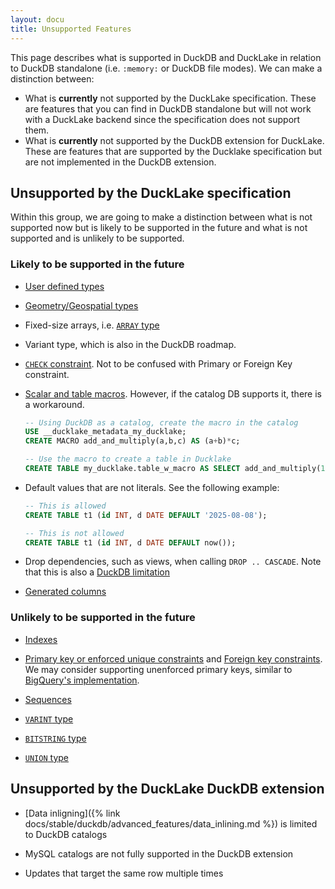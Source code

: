```yaml
---
layout: docu
title: Unsupported Features
---
```


This page describes what is supported in DuckDB and DuckLake in relation to DuckDB standalone (i.e. `:memory:` or DuckDB file modes). We can make a distinction between:
- What is **currently** not supported by the DuckLake specification. These are features that you can find in DuckDB standalone but will not work with a DuckLake backend since the specification does not support them.
- What is **currently** not supported by the DuckDB extension for DuckLake. These are features that are supported by the Ducklake specification but are not implemented in the DuckDB extension.

## Unsupported by the DuckLake specification

Within this group, we are going to make a distinction between what is not supported now but is likely to be supported in the future and what is not supported and is unlikely to be supported.

### Likely to be supported in the future

- [User defined types](https://duckdb.org/docs/stable/sql/statements/create_type)

- [Geometry/Geospatial types](https://duckdb.org/docs/stable/core_extensions/spatial/overview)

- Fixed-size arrays, i.e. [`ARRAY` type](https://duckdb.org/docs/stable/sql/data_types/array)

- Variant type, which is also in the DuckDB roadmap.

- [`CHECK` constraint](https://duckdb.org/docs/stable/sql/constraints#check-constraint). Not to be confused with Primary or Foreign Key constraint.
- [Scalar and table macros](https://duckdb.org/docs/stable/sql/statements/create_macro#examples). However, if the catalog DB supports it, there is a workaround.

    ```sql
    -- Using DuckDB as a catalog, create the macro in the catalog
    USE __ducklake_metadata_my_ducklake;
    CREATE MACRO add_and_multiply(a,b,c) AS (a+b)*c;

    -- Use the macro to create a table in Ducklake
    CREATE TABLE my_ducklake.table_w_macro AS SELECT add_and_multiply(1,2,3) AS col;
    ```

- Default values that are not literals. See the following example:

    ```sql
    -- This is allowed
    CREATE TABLE t1 (id INT, d DATE DEFAULT '2025-08-08');

    -- This is not allowed
    CREATE TABLE t1 (id INT, d DATE DEFAULT now());
    ```

- Drop dependencies, such as views, when calling `DROP .. CASCADE`. Note that this is also a [DuckDB limitation](https://duckdb.org/docs/stable/sql/statements/drop#dependencies-on-views) 

- [Generated columns](https://duckdb.org/docs/stable/sql/statements/create_table.html#generated-columns)

### Unlikely to be supported in the future

- [Indexes](https://duckdb.org/docs/stable/sql/indexes)

- [Primary key or enforced unique constraints](https://duckdb.org/docs/stable/sql/constraints#primary-key-and-unique-constraint) and [Foreign key constraints](https://duckdb.org/docs/stable/sql/constraints#foreign-keys). We may consider supporting unenforced primary keys, similar to [BigQuery's implementation](https://cloud.google.com/bigquery/docs/primary-foreign-keys).

- [Sequences](https://duckdb.org/docs/stable/sql/statements/create_sequence)

- [`VARINT` type](https://duckdb.org/docs/stable/sql/data_types/numeric#variable-integer)

- [`BITSTRING` type](https://duckdb.org/docs/stable/sql/data_types/bitstring)

- [`UNION` type](https://duckdb.org/docs/stable/sql/data_types/union)

## Unsupported by the DuckLake DuckDB extension

- [Data inligning]({% link docs/stable/duckdb/advanced_features/data_inlining.md %}) is limited to DuckDB catalogs

- MySQL catalogs are not fully supported in the DuckDB extension

- Updates that target the same row multiple times
